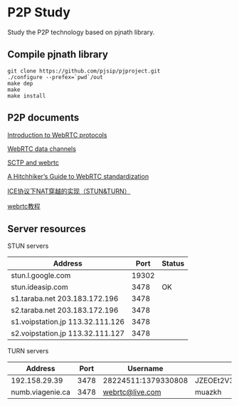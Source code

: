 # P2P Study
Study the P2P technology based on pjnath library.

## Compile pjnath library

```shell
git clone https://github.com/pjsip/pjproject.git
./configure --prefex=`pwd`/out
make dep
make
make install
```

## P2P documents

[Introduction to WebRTC protocols](https://developer.mozilla.org/en-US/docs/Web/API/WebRTC_API/Protocols)

[WebRTC data channels](https://www.html5rocks.com/en/tutorials/webrtc/datachannels/)

[SCTP and webrtc](https://stackoverflow.com/questions/20076659/sctp-and-webrtc)

[A Hitchhiker’s Guide to WebRTC standardization](https://webrtchacks.com/a-hitchhikers-guide-to-webrtc-standardization/)

[ICE协议下NAT穿越的实现（STUN&TURN）](https://www.jianshu.com/p/84e8c78ca61d)

[webrtc教程](https://blog.csdn.net/kl222/article/details/17198873)

## Server resources

STUN servers

| Address                          | Port  | Status |
| -------------------------------- | ----- | ------ |
| stun.l.google.com                | 19302 |        |
| stun.ideasip.com                 | 3478  | OK     |
| s1.taraba.net 203.183.172.196    | 3478  |        |
| s2.taraba.net 203.183.172.196    | 3478  |        |
| s1.voipstation.jp 113.32.111.126 | 3478  |        |
| s2.voipstation.jp 113.32.111.127 | 3478  |        |

TURN servers

| Address          | Port | Username            | Password                     | Status |
| ---------------- | ---- | ------------------- | ---------------------------- | ------ |
| 192.158.29.39    | 3478 | 28224511:1379330808 | JZEOEt2V3Qb0y27GRntt2u2PAYA= |        |
| numb.viagenie.ca | 3478 | webrtc@live.com     | muazkh                       | OK     |
